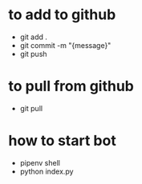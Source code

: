 # to add to github
 - git add .
 - git commit -m "{message}"
 - git push


# to pull from github
- git pull



# how to start bot
- pipenv shell
- python index.py